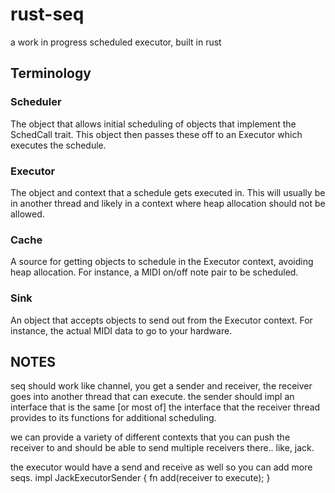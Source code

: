 # rust-seq
a work in progress scheduled executor, built in rust

## Terminology

### Scheduler

The object that allows initial scheduling of objects that implement the SchedCall trait. This object then passes these off to an Executor which executes the schedule.

### Executor

The object and context that a schedule gets executed in. This will usually be in another thread and likely in a context where heap allocation should not be allowed.

### Cache

A source for getting objects to schedule in the Executor context, avoiding heap allocation. For instance, a MIDI on/off note pair to be scheduled.
	
### Sink

An object that accepts objects to send out from the Executor context. For instance, the actual MIDI data to go to your hardware.


## NOTES

seq should work like channel, you get a sender and receiver, the receiver goes into another thread that can execute.
the sender should impl an interface that is the same [or most of] the interface that the receiver thread provides to
its functions for additional scheduling.

we can provide a variety of different contexts that you can push the receiver to and should be able to send multiple receivers there..
like, jack.

the executor would have a send and receive as well so you can add more seqs.
impl JackExecutorSender {
	fn add(receiver to execute);
}

